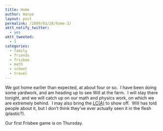 ```yaml
---
title: Home
author: Harpo
layout: post
permalink: /2009/03/28/home-2/
aktt_notify_twitter:
  - yes
aktt_tweeted:
  - 1
categories:
  - family
  - friends
  - frisbee
  - math
  - school
  - travel
---
```

We got home earlier than expected, at about four or so.  I have been doing some yardwork, and am heading up to see Will at the farm.  I will stay there tonight, and we will catch up on our math and physics work, on which we are extremely behind.  I may also bring the <a href="http://carofawesomeness.com" target="_blank">LC(A)</a> to show off.  Will has told people about it, but I don&#8217;t think they&#8217;ve ever actually seen it in the flesh (plastic?).

Our first Frisbee game is on Thursday.